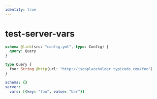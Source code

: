 ```yaml
---
identity: true
---
```


# test-server-vars

```graphql @config
schema @link(src: "config.yml", type: Config) {
  query: Query
}

type Query {
  foo: String @http(url: "http://jsonplaceholder.typicode.com/foo")
}
```

```yml @file:config.yml
schema: {}
server:
  vars: [{key: "foo", value: "bar"}]
```
